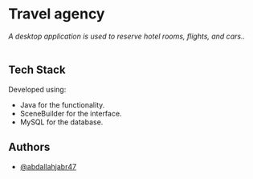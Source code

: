 # Travel agency


_A desktop application is used to reserve hotel rooms, flights, and cars.._
<br><br>


## Tech Stack

Developed using:
- Java for the functionality.
- SceneBuilder for the interface.
- MySQL for the database.



## Authors

- [@abdallahjabr47](https://www.github.com/abdallahjabr47)
